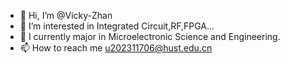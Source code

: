 - 👋 Hi, I’m @Vicky-Zhan
- 👀 I’m interested in Integrated Circuit,RF,FPGA...
- 🌱 I currently major in Microelectronic Science and Engineering.
- 📫 How to reach me u202311706@hust.edu.cn

<!---
Vicky-Zhan/Vicky-Zhan is a ✨ special ✨ repository because its `README.md` (this file) appears on your GitHub profile.
You can click the Preview link to take a look at your changes.
--->

